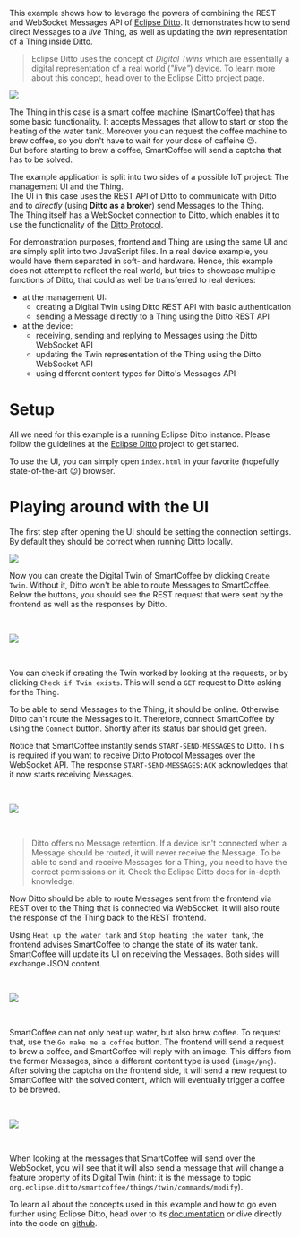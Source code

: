 This example shows how to leverage the powers of combining the REST and
WebSocket Messages API of [Eclipse Ditto](https://eclipse.dev/ditto/).
It demonstrates how to send direct Messages to a *live* Thing, as well as
updating the *twin* representation of a Thing inside Ditto.

> Eclipse Ditto uses the concept of *Digital Twins* which are essentially
a digital representation of a real world (*"live"*) device. To learn
more about this concept, head over to the Eclipse Ditto project page.

![](docs/images/make-coffee.gif)

The Thing in this case is a smart coffee machine (SmartCoffee) that has
some basic functionality. It accepts Messages that allow to start or stop
the heating of the water tank. Moreover you can request the coffee
machine to brew coffee, so you don't have to wait for your dose of caffeine :wink:.<br/>
But before starting to brew a coffee, SmartCoffee will send a captcha
that has to be solved.

The example application is split into two sides of a possible IoT project:
The management UI and the Thing.<br/>
The UI in this case uses the REST API of Ditto to communicate with Ditto and to *directly* (using **Ditto as a broker**) 
send Messages to the Thing.<br/>
The Thing itself has a WebSocket connection to Ditto, which enables it
to use the functionality of the [Ditto Protocol](https://eclipse.dev/ditto/protocol-overview.html).

For demonstration purposes, frontend and Thing are using the same UI and are simply
split into two JavaScript files. In a real device example, you would have
them separated in soft- and hardware. Hence, this example does not attempt to
reflect the real world, but tries to showcase multiple functions of Ditto,
that could as well be transferred to real devices:
* at the management UI:
    * creating a Digital Twin using Ditto REST API with basic authentication
    * sending a Message directly to a Thing using the Ditto REST API
* at the device:
    * receiving, sending and replying to Messages using the Ditto WebSocket API
    * updating the Twin representation of the Thing using the Ditto WebSocket API
    * using different content types for Ditto's Messages API

# Setup

All we need for this example is a running Eclipse Ditto instance.
Please follow the guidelines at the [Eclipse Ditto](https://eclipse.dev/ditto/installation-running.html)
project to get started.

To use the UI, you can simply open `index.html` in your favorite (hopefully
 state-of-the-art :wink:) browser.

# Playing around with the UI

The first step after opening the UI should be setting the connection settings.
By default they should be correct when running Ditto locally.

![](docs/images/connection-settings.png)

Now you can create the Digital Twin of SmartCoffee by clicking `Create Twin`.
Without it, Ditto won't be able to route Messages to SmartCoffee. Below
the buttons, you should see the REST request that were sent by the frontend
as well as the responses by Ditto.

<br/>

![](docs/images/create-thing.gif)

<br/>

You can check if creating the Twin worked by looking at the requests, or
by clicking `Check if Twin exists`. This will send a `GET` request
to Ditto asking for the Thing.

To be able to send Messages to the Thing, it should be online. Otherwise
Ditto can't route the Messages to it. Therefore, connect SmartCoffee by
using the `Connect` button. Shortly after its status bar should get green.

Notice that SmartCoffee instantly sends `START-SEND-MESSAGES` to Ditto.
This is required if you want to receive Ditto Protocol Messages over the
WebSocket API. The response `START-SEND-MESSAGES:ACK` acknowledges that
it now starts receiving Messages.

<br/>

![](docs/images/connect-thing.gif)

<br/>

>Ditto offers no Message retention. If a device isn't connected when a Message
should be routed, it will never receive the Message. To be able to send and
receive Messages for a Thing, you need to have the correct permissions on it.
Check the Eclipse Ditto docs for in-depth knowledge.

Now Ditto should be able to route Messages sent from the frontend via REST
over to the Thing that is connected via WebSocket. It will also route
the response of the Thing back to the REST frontend.

Using `Heat up the water tank` and `Stop heating the water tank`, the frontend
advises SmartCoffee to change the state of its water tank. SmartCoffee
will update its UI on receiving the Messages. Both sides will exchange
JSON content.

<br/>

![](docs/images/water-tank.gif)

<br/>

SmartCoffee can not only heat up water, but also brew coffee. To request that, 
use the `Go make me a coffee` button. The frontend will send a request
to brew a coffee, and SmartCoffee will reply with an image. This differs
from the former Messages, since a different content type is used (`image/png`).
After solving the captcha on the frontend side, it will send a new request
to SmartCoffee with the solved content, which will eventually trigger
a coffee to be brewed.

<br/>

![](docs/images/only-coffee.gif)

<br/>

When looking at the messages that SmartCoffee will send over the WebSocket,
you will see that it will also send a message that will change a feature
property of its Digital Twin (hint: it is the message to topic
`org.eclipse.ditto/smartcoffee/things/twin/commands/modify`).

To learn all about the concepts used in this example and how to go even
further using Eclipse Ditto, head over to its [documentation](https://eclipse.dev/ditto/)
or dive directly into the code on [github](https://github.com/eclipse/ditto).
